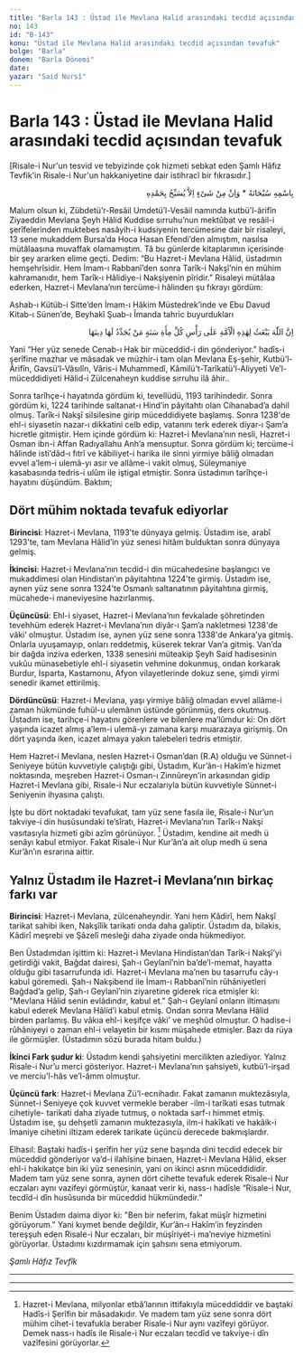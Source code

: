 ```yaml
---
title: "Barla 143 : Üstad ile Mevlana Halid arasındaki tecdid açısından tevafuk"
no: 143
id: "B-143"
konu: "Üstad ile Mevlana Halid arasındaki tecdid açısından tevafuk"
bolge: "Barla"
donem: "Barla Dönemi"
date: 
yazar: "Said Nursî"
---
```


# Barla 143 : Üstad ile Mevlana Halid arasındaki tecdid açısından tevafuk

<p class="takdim">[Risale-i Nur'un tesvid ve tebyizinde çok hizmeti sebkat eden Şamlı Hâfız Tevfik'in Risale-i Nur'un hakkaniyetine dair istihracî bir fıkrasıdır.]</p>

<p class="arabic" dir="rtl" title="Meal: “Subhân Allah’ın adıyla” * “Hiçbir şey yoktur ki O'nu hamd ile tesbih etmesin” [İsrâ 17:44]">بِاسْمِهِ سُبْحَانَهُ * وَاِنْ مِنْ شَىْءٍ اِلاَّ يُسَبِّحُ بِحَمْدِهِ</p>

Malum olsun ki, Zübdetü’r-Resâil Umdetü’l-Vesâil namında kutbü’l-ârifîn Ziyaeddin Mevlana Şeyh Hâlid Kuddise sırruhu’nun mektûbat ve resâil-i şerîfelerinden muktebes nasâyih-i kudsiyenin tercümesine dair bir risaleyi, 13 sene mukaddem Bursa’da Hoca Hasan Efendi’den almıştım, nasılsa mütâlaasına muvaffak olamamıştım. Tâ bu günlerde kitaplarımın içerisinde bir şey ararken elime geçti. Dedim: “Bu Hazret-i Mevlana Hâlid, üstadımın hemşehrîsidir. Hem İmam-ı Rabbanî’den sonra Tarîk-i Nakşî’nin en mühim kahramanıdır, hem Tarîk-ı Hâlidiye-i Nakşiyenin pîridir.” Risaleyi mütâlaa ederken, Hazret-i Mevlana’nın tercüme-i hâlinden şu fıkrayı gördüm:

Ashab-ı Kütüb-i Sitte’den İmam-ı Hâkim Müstedrek’inde ve Ebu Davud Kitab-ı Sünen’de, Beyhakî Şuab-ı Îmanda tahric buyurdukları

<p class="arabic" dir="rtl" title="">اِنَّ اللّٰهَ يَبْعَثُ لِهٰذِهِ الْاُمَّةِ عَلٰى رَأْسِ كُلِّ مِأَةِ سَنَةٍ مَنْ يُجَدِّدُ لَهَا دِينَهَا</p>
Yani “Her yüz senede Cenab-ı Hak bir müceddid-i din gönderiyor.” hadîs-i şerîfine mazhar ve mâsadak ve müzhir-i tam olan Mevlana Eş-şehir, Kutbü’l-Ârifîn, Gavsü’l-Vâsılîn, Vâris-i Muhammedî, Kâmilü’t-Tarîkatü’l-Aliyyeti Ve’l-müceddidiyeti Hâlid-i Zülcenaheyn kuddise sırruhu ilâ âhir..

Sonra tarîhçe-i hayatında gördüm ki, tevellüdü, 1193 tarihindedir. Sonra gördüm ki, 1224 tarihinde saltanat-ı Hind’in pâyitahtı olan Cihanabad’a dahil olmuş. Tarîk-i Nakşî silsilesine girip müceddidiyete başlamış. Sonra 1238'de ehl-i siyasetin nazar-ı dikkatini celb edip, vatanını terk ederek diyar-ı Şam’a hicretle gitmiştir. Hem içinde gördüm ki: Hazret-i Mevlana’nın nesli, Hazret-i Osman ibn-i Affan Radıyallahu Anh’a mensuptur. Sonra gördüm ki; tercüme-i hâlinde isti’dâd-ı fıtrî ve kâbiliyet-i harika ile sinni yirmiye bâliğ olmadan evvel a’lem-i ulemâ-yı asır ve allâme-i vakit olmuş, Süleymaniye kasabasında tedris-i ulûm ile iştigal etmiştir. Sonra üstadımın tarîhçe-i hayatını düşündüm. Baktım;

## Dört mühim noktada tevafuk ediyorlar

**Birincisi**: Hazret-i Mevlana, 1193'te dünyaya gelmiş. Üstadım ise, arabî 1293'te, tam Mevlana Hâlid’in yüz senesi hitâm bulduktan sonra dünyaya gelmiş.

**İkincisi**: Hazret-i Mevlana’nın tecdid-i din mücahedesine başlangıcı ve mukaddimesi olan Hindistan’ın pâyitahtına 1224'te girmiş. Üstadım ise, aynen yüz sene sonra 1324'te Osmanlı saltanatının pâyitahtına girmiş, mücahede-i maneviyesine hazırlanmış.

**Üçüncüsü**: Ehl-i siyaset, Hazret-i Mevlana’nın fevkalade şöhretinden tevehhüm ederek Hazret-i Mevlana’nın diyâr-ı Şam’a nakletmesi 1238'de vâki’ olmuştur. Üstadım ise, aynen yüz sene sonra 1338'de Ankara’ya gitmiş. Onlarla uyuşamayıp, onları reddetmiş, küserek tekrar Van’a gitmiş. Van’da bir dağda inziva ederken, 1338 senesini müteakip Şeyh Said hadisesinin vukûu münasebetiyle ehl-i siyasetin vehmine dokunmuş, ondan korkarak Burdur, Isparta, Kastamonu, Afyon vilayetlerinde dokuz sene, şimdi yirmi senedir ikamet ettirilmiş.

**Dördüncüsü**: Hazret-i Mevlana, yaşı yirmiye bâliğ olmadan evvel allâme-i zaman hükmünde fuhûl-u ulemânın üstünde görünmüş, ders okutmuş. Üstadım ise, tarihçe-i hayatını görenlere ve bilenlere ma’lûmdur ki: On dört yaşında icazet almış a’lem-i ulemâ-yı zamana karşı muarazaya girişmiş. On dört yaşında iken, icazet almaya yakın talebeleri tedris etmiştir.

Hem Hazret-i Mevlana, neslen Hazret-i Osman’dan (R.A) olduğu ve Sünnet-i Seniyeye bütün kuvvetiyle çalıştığı gibi, Üstadım, Kur’ân-ı Hakîm’e hizmet noktasında, meşreben Hazret-i Osman-ı Zinnûreyn’in arkasından gidip Hazret-i Mevlana gibi, Risale-i Nur eczalarıyla bütün kuvvetiyle Sünnet-i Seniyenin ihyasına çalıştı.

İşte bu dört noktadaki tevafukat, tam yüz sene fasıla ile, Risale-i Nur’un takviye-i din husûsundaki te’sîratı, Hazret-i Mevlana’nın Tarîk-ı Nakşi vasıtasıyla hizmeti gibi azîm görünüyor. [^1] Üstadım, kendine ait medh ü senâyı kabul etmiyor. Fakat Risale-i Nur Kur’ân’a ait olup medh ü sena Kur’ân’ın esrarına aittir.

## Yalnız Üstadım ile Hazret-i Mevlana’nın birkaç farkı var

**Birincisi**: Hazret-i Mevlana, zülcenaheyndir. Yani hem Kâdirî, hem Nakşî tarikat sahibi iken, Nakşîlik tarikati onda daha galiptir. Üstadım da, bilakis, Kâdirî meşrebi ve Şâzelî mesleği daha ziyade onda hükmediyor.

Ben Üstadımdan işittim ki: Hazret-i Mevlana Hindistan’dan Tarîk-i Nakşî’yi getirdiği vakit, Bağdat dairesi, Şah-ı Geylanî’nin ba’de’l-memat, hayatta olduğu gibi tasarrufunda idi. Hazret-i Mevlana ma’nen bu tasarrufu cây-ı kabul göremedi. Şah-ı Nakşibend ile İmam-ı Rabbanî’nin rûhâniyetleri Bağdad’a gelip, Şah-ı Geylanî’nin ziyaretine giderek rica etmişler ki: "Mevlana Hâlid senin evlâdındır, kabul et." Şah-ı Geylanî onların iltimasını kabul ederek Mevlana Hâlid’i kabul etmiş. Ondan sonra Mevlana Hâlid birden parlamış. Bu vâkıa ehl-i keşifçe vâki’ ve meşhûd olmuştur. O hadise-i rûhâniyeyi o zaman ehl-i velayetin bir kısmı müşahede etmişler. Bazı da rüya ile görmüşler. (Üstadımın sözü burada hitam buldu.)

**İkinci Fark şudur ki**: Üstadım kendi şahsiyetini mercilikten azlediyor. Yalnız Risale-i Nur’u merci gösteriyor. Hazret-i Mevlana’nın şahsiyeti, kutbü’l-irşad ve merciu’l-hâs ve’l-âmm olmuştur.

**Üçüncü fark**: Hazret-i Mevlana Zü’l-ecnihadır. Fakat zamanın muktezâsıyla, Sünnet-i Seniyeye çok kuvvet vermekle beraber -ilm-i tarîkati esas tutmak cihetiyle- tarikati daha ziyade tutmuş, o noktada sarf-ı himmet etmiş. Üstadım ise, şu dehşetli zamanın muktezasıyla, ilm-i hakîkati ve hakâik-i îmaniye cihetini iltizam ederek tarikate üçüncü derecede bakmışlardır.

Elhasıl: Baştaki hadîs-i şerîfin her yüz sene başında dini tecdid edecek bir müceddid gönderiyor va’d-i ilahîsine binaen, Hazret-i Mevlana Hâlid, ekser ehl-i hakikatçe bin iki yüz senesinin, yani on ikinci asrın müceddididir. Madem tam yüz sene sonra, aynen dört cihette tevafuk ederek Risale-i Nur eczaları aynı vazifeyi görmüştür, kanaat verir ki, nass-ı hadîsle “Risale-i Nur, tecdîd-i dîn husûsunda bir müceddid hükmündedir.”

Benim Üstadım daima diyor ki: "Ben bir neferim, fakat müşîr hizmetini görüyorum." Yani kıymet bende değildir, Kur’ân-ı Hakîm’in feyzinden tereşşuh eden Risale-i Nur eczaları, bir müşîriyet-i ma’neviye hizmetini görüyorlar. Üstadımı kızdırmamak için şahsını sena etmiyorum.

*Şamlı Hâfız Tevfîk*

***

***
[^1]: Hazret-i Mevlana, milyonlar etbâ’larının ittifakıyla müceddiddir ve baştaki Hadîs-i Şerîfin bir mâsadakıdır. Ve madem tam yüz sene sonra dört mühim cihet-i tevafukla beraber Risale-i Nur aynı vazîfeyi görüyor. Demek nass-ı hadîs ile Risale-i Nur eczaları tecdîd ve takviye-i dîn vazîfesini görüyorlar.
